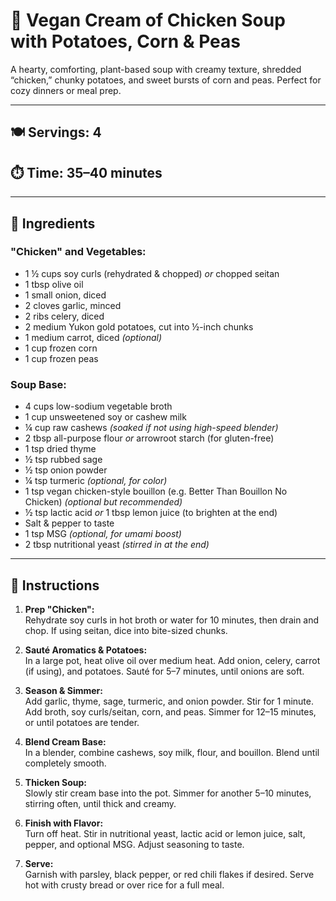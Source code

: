 # 🥣 Vegan Cream of Chicken Soup with Potatoes, Corn & Peas

A hearty, comforting, plant-based soup with creamy texture, shredded “chicken,” chunky potatoes, and sweet bursts of corn and peas. Perfect for cozy dinners or meal prep.

---

## 🍽️ Servings: 4  
## ⏱️ Time: 35–40 minutes  

---

## 🧄 Ingredients

### "Chicken" and Vegetables:
- 1 ½ cups soy curls (rehydrated & chopped) *or* chopped seitan  
- 1 tbsp olive oil
- 1 small onion, diced  
- 2 cloves garlic, minced  
- 2 ribs celery, diced  
- 2 medium Yukon gold potatoes, cut into ½-inch chunks  
- 1 medium carrot, diced *(optional)*  
- 1 cup frozen corn  
- 1 cup frozen peas  

### Soup Base:
- 4 cups low-sodium vegetable broth  
- 1 cup unsweetened soy or cashew milk  
- ¼ cup raw cashews *(soaked if not using high-speed blender)*  
- 2 tbsp all-purpose flour *or* arrowroot starch (for gluten-free)  
- 1 tsp dried thyme  
- ½ tsp rubbed sage  
- ½ tsp onion powder  
- ¼ tsp turmeric *(optional, for color)*  
- 1 tsp vegan chicken-style bouillon (e.g. Better Than Bouillon No Chicken) *(optional but recommended)*  
- ½ tsp lactic acid *or* 1 tbsp lemon juice (to brighten at the end)  
- Salt & pepper to taste  
- 1 tsp MSG *(optional, for umami boost)*  
- 2 tbsp nutritional yeast *(stirred in at the end)*

---

## 🍳 Instructions

1. **Prep "Chicken":**  
   Rehydrate soy curls in hot broth or water for 10 minutes, then drain and chop. If using seitan, dice into bite-sized chunks.

2. **Sauté Aromatics & Potatoes:**  
   In a large pot, heat olive oil over medium heat. Add onion, celery, carrot (if using), and potatoes. Sauté for 5–7 minutes, until onions are soft.

3. **Season & Simmer:**  
   Add garlic, thyme, sage, turmeric, and onion powder. Stir for 1 minute.  
   Add broth, soy curls/seitan, corn, and peas. Simmer for 12–15 minutes, or until potatoes are tender.

4. **Blend Cream Base:**  
   In a blender, combine cashews, soy milk, flour, and bouillon. Blend until completely smooth.

5. **Thicken Soup:**  
   Slowly stir cream base into the pot. Simmer for another 5–10 minutes, stirring often, until thick and creamy.

6. **Finish with Flavor:**  
   Turn off heat. Stir in nutritional yeast, lactic acid or lemon juice, salt, pepper, and optional MSG. Adjust seasoning to taste.

7. **Serve:**  
   Garnish with parsley, black pepper, or red chili flakes if desired. Serve hot with crusty bread or over rice for a full meal.
